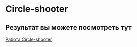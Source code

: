 # Circle-shooter

## Результат вы можете посмотреть тут 

[Работа Circle-shooter]( https://efremovva.github.io/Circle-shooter/)
